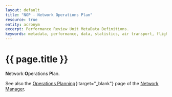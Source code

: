 ```yaml
---
layout: default
title: "NOP - Network Operations Plan"
resource: true
entity: acronym
excerpt: Performance Review Unit MetaData Definitions.
keywords: metadata, performance, data, statistics, air transport, flights, europe, delay, safety
---
```

# {{ page.title }}

**N**etwork **O**perations **P**lan.

See also the
[Operations Planning](http://www.eurocontrol.int/operations-planning){:target="_blank"}
page of the [Network Manager](http://www.eurocontrol.int/network-manager).

